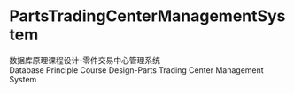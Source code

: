 # PartsTradingCenterManagementSystem
 数据库原理课程设计-零件交易中心管理系统<br/>
 Database Principle Course Design-Parts Trading Center Management System
